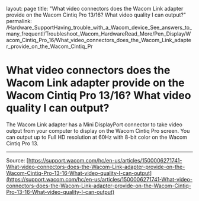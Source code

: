 layout: page
title: "What video connectors does the Wacom Link adapter provide on the Wacom Cintiq Pro 13/16? What video quality I can output?"
permalink: /Hardware_SupportHaving_trouble_with_a_Wacom_device_See_answers_to_many_frequentl/Troubleshoot_Wacom_HardwareRead_More/Pen_Display/Wacom_Cintiq_Pro_16/What_video_connectors_does_the_Wacom_Link_adapter_provide_on_the_Wacom_Cintiq_Pr

# What video connectors does the Wacom Link adapter provide on the Wacom Cintiq Pro 13/16? What video quality I can output?

The Wacom Link adapter has a Mini DisplayPort connector to take video output from your computer to display on the Wacom Cintiq Pro screen. You can output up to Full HD resolution at 60Hz with 8-bit color on the Wacom Cintiq Pro 13.

---
Source: [https://support.wacom.com/hc/en-us/articles/1500006271741-What-video-connectors-does-the-Wacom-Link-adapter-provide-on-the-Wacom-Cintiq-Pro-13-16-What-video-quality-I-can-output](https://support.wacom.com/hc/en-us/articles/1500006271741-What-video-connectors-does-the-Wacom-Link-adapter-provide-on-the-Wacom-Cintiq-Pro-13-16-What-video-quality-I-can-output)
